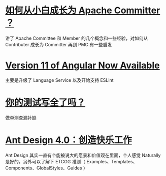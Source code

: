 # [如何从小白成长为 Apache Committer ？](http://wuchong.me/blog/2019/02/12/how-to-become-apache-committer/)

讲了 Apache Committee 和 Member 的几个概念和一些经验，对如何从 Contributer 成长为 Committer 再到 PMC 有一些启发

# [Version 11 of Angular Now Available](https://blog.angular.io/version-11-of-angular-now-available-74721b7952f7)

主要是升级了 Language Service 以及开始支持 ESLint

# [你的测试写全了吗？](https://mp.weixin.qq.com/s/Sk8qfmh6VjRDHO6dMaQBhA)

做单测查漏补缺

# [Ant Design 4.0：创造快乐工作](https://zhuanlan.zhihu.com/p/269913164)

Ant Design 其实一直有个能被说大的愿景和价值观在里面，个人感觉 Naturally 是好的。另外可以了解下 ETCGG 准则（ Examples、Templates、Components、GlobalStyles、Guides ）
